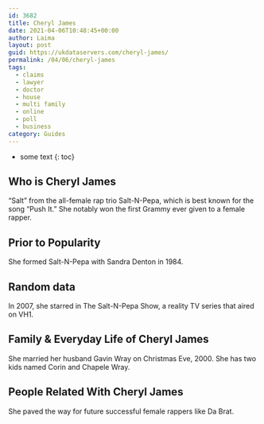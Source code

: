 ```yaml
---
id: 3682
title: Cheryl James
date: 2021-04-06T10:48:45+00:00
author: Laima
layout: post
guid: https://ukdataservers.com/cheryl-james/
permalink: /04/06/cheryl-james
tags:
  - claims
  - lawyer
  - doctor
  - house
  - multi family
  - online
  - poll
  - business
category: Guides
---
```


* some text
{: toc}


## Who is Cheryl James
                  
                  
                  
&#8220;Salt&#8221; from the all-female rap trio Salt-N-Pepa, which is best known for the song &#8220;Push It.&#8221; She notably won the first Grammy ever given to a female rapper.
                  
              
            
              
            
                
                
                
## Prior to Popularity
                  
                  
                  
She formed Salt-N-Pepa with Sandra Denton in 1984.
                  
              
            
              
            
                
                
                
## Random data
                  
                  
                  
In 2007, she starred in The Salt-N-Pepa Show, a reality TV series that aired on VH1.
                  
              
            
              
            
                
                
                
## Family & Everyday Life of Cheryl James
                  
                  
                  
She married her husband Gavin Wray on Christmas Eve, 2000. She has two kids named Corin and Chapele Wray.
                  
              
            
              
            
                
                
                
## People Related With Cheryl James
                  
                  
                  
She paved the way for future successful female rappers like Da Brat.
                  
              
            
              
            
                
              
            
              
              
            
            
              
            
          
          
          
